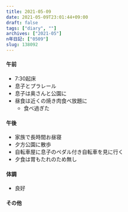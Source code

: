 ```yaml
---
title: 2021-05-09
date: 2021-05-09T23:01:44+09:00
draft: false
tags: ["diary", ""]
archives: ["2021-05"]
n年日記: ["0509"]
slug: 138092
---
```

#### 午前
- 7:30起床
- 息子とプラレール
- 息子は奥さんと公園に
- 昼食は近くの焼き肉食べ放題に
  - 食べ過ぎた
#### 午後
- 家族で長時間お昼寝
- 夕方公園に散歩
- 自転車屋に息子のペダル付き自転車を見に行く
- 夕食は胃もたれのため無し
#### 体調
- 良好
#### その他
